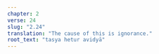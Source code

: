 ```yaml
---
chapter: 2
verse: 24
slug: "2.24"
translation: "The cause of this is ignorance."
root_text: "tasya hetur avidyā"
---
```


